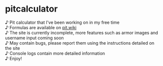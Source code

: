 # pitcalculator
♪ Pit calculator that I've been working on in my free time <br />
♪ Formulas are available on [pit.wiki](https://pit.wiki) <br />
♪ The site is currently incomplete, more features such as armor images and username input coming soon <br />
♪ May contain bugs, please report them using the instructions detailed on the site <br />
♪ Console logs contain more detailed information <br />
♪ Enjoy! <br />
